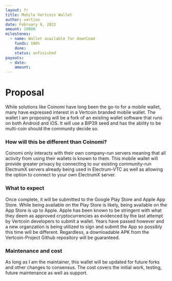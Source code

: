 ```yaml
---
layout: fr
title: Mobile Vertcoin Wallet
author: vertion
date: February 9, 2022
amount: 10000
milestones:
  - name: Wallet available for download
    funds: 100%
    done:
    status: unfinished
payouts:
  - date:
    amount:
---
```

# Proposal
While solutions like Coinomi have long been the go-to for a mobile wallet, many have expressed interest in a Vertcoin branded mobile wallet.  The wallet I am proposing will be a fork of an existing wallet software that runs on both Android and iOS.  It will use a BIP39 seed and has the ability to be multi-coin should the community decide so.   

### How will this be different than Coinomi?
Coinomi only interacts with their own company-run servers meaning that all activity from using their wallets is known to them.  This mobile wallet will provide greater privacy by connecting to our existing community-run ElectrumX servers already being used in Electrum-VTC as well as allowing the option to connect to your own ElectrumX server. 

### What to expect
Once complete, it will be submitted to the Google Play Store and Apple App Store.  While being available on the Play Store is likely, being available on the App Store is up to Apple.  Apple has been known to be stringent with what they deem as approved cryptocurrencies as evidenced by the last attempt by Vertcoin developers to submit a wallet.  Years have passed however and a new organzation is being utilized to sign and submit the App so possibly this time will be different.  Regardless, a downloadable APK from the Vertcoin-Project Github repository will be guaranteed.

### Maintenance and cost
As long as I am the maintainer, this wallet will be updated for future forks and other changes to consensus.  The cost covers the initial work, testing, future maintenance as well as support.
